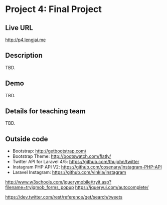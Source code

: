 # Project 4: Final Project

## Live URL
<http://p4.lengjai.me>

## Description
TBD.

## Demo
TBD.

## Details for teaching team
TBD.

## Outside code
* Bootstrap: http://getbootstrap.com/
* Bootstrap Theme: http://bootswatch.com/flatly/
* Twitter API for Laravel 4/5: https://github.com/thujohn/twitter
* Instagram PHP API V2: https://github.com/cosenary/Instagram-PHP-API
* Laravel Instagram: https://github.com/vinkla/instagram

http://www.w3schools.com/jquerymobile/tryit.asp?filename=tryjqmob_forms_popup
https://jqueryui.com/autocomplete/

https://dev.twitter.com/rest/reference/get/search/tweets
